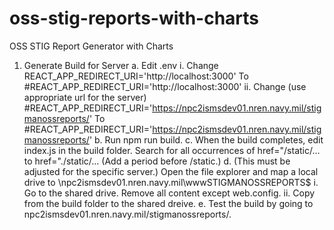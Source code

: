 # oss-stig-reports-with-charts
OSS STIG Report Generator with Charts

1.	Generate Build for Server
    a.	Edit .env
        i.	Change 
            REACT_APP_REDIRECT_URI='http://localhost:3000'
                To
            #REACT_APP_REDIRECT_URI='http://localhost:3000'
        ii.	Change (use appropriate url for the server)
            #REACT_APP_REDIRECT_URI='https://npc2ismsdev01.nren.navy.mil/stigmanossreports/'
                To
            #REACT_APP_REDIRECT_URI='https://npc2ismsdev01.nren.navy.mil/stigmanossreports/'
    b.	Run npm run build.
    c.	When the build completes, edit index.js in the build folder. Search for all occurrences of  href="/static/…  to href="./static/… (Add a period before /static.)
    d.	(This must be adjusted for the specific server.) Open the file explorer and map a local drive to \\npc2ismsdev01.nren.navy.mil\wwwSTIGMANOSSREPORTS$
        i.	Go to the shared drive. Remove all content except web.config.
        ii.	Copy from the build folder to the shared dreive.
    e.	Test the build by going to npc2ismsdev01.nren.navy.mil/stigmanossreports/.
